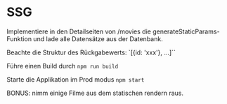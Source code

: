 # SSG

Implementiere in den Detailseiten von /movies die generateStaticParams-Funktion und lade alle Datensätze aus der Datenbank.

Beachte die Struktur des Rückgabewerts: `[{id: 'xxx'}, ...]``

Führe einen Build durch `npm run build`

Starte die Applikation im Prod modus `npm start`

BONUS: nimm einige Filme aus dem statischen rendern raus.
